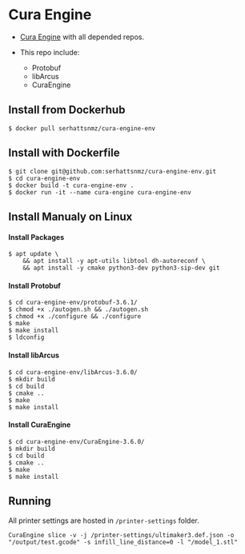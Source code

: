 # Cura Engine 

- [Cura Engine](https://github.com/Ultimaker/CuraEngine) with all depended repos.  

- This repo include:
    - Protobuf
    - libArcus
    - CuraEngine

## Install from Dockerhub

```
$ docker pull serhattsnmz/cura-engine-env
```

## Install with Dockerfile

```
$ git clone git@github.com:serhattsnmz/cura-engine-env.git
$ cd cura-engine-env
$ docker build -t cura-engine-env .
$ docker run -it --name cura-engine cura-engine-env
```

## Install Manualy on Linux 

#### Install Packages

```
$ apt update \
    && apt install -y apt-utils libtool dh-autoreconf \
    && apt install -y cmake python3-dev python3-sip-dev git
```

#### Install Protobuf

```
$ cd cura-engine-env/protobuf-3.6.1/
$ chmod +x ./autogen.sh && ./autogen.sh
$ chmod +x ./configure && ./configure
$ make
$ make install
$ ldconfig
```

#### Install libArcus

```
$ cd cura-engine-env/libArcus-3.6.0/
$ mkdir build
$ cd build
$ cmake ..
$ make
$ make install
```

#### Install CuraEngine

```
$ cd cura-engine-env/CuraEngine-3.6.0/
$ mkdir build
$ cd build
$ cmake ..
$ make
$ make install
```

## Running

All printer settings are hosted in `/printer-settings` folder.

```
CuraEngine slice -v -j /printer-settings/ultimaker3.def.json -o "/output/test.gcode" -s infill_line_distance=0 -l "/model_1.stl"
```
